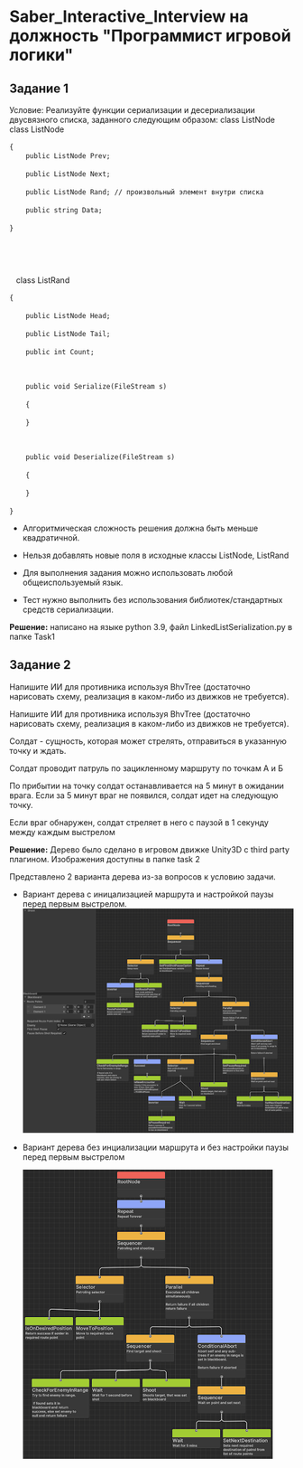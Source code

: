 # Saber_Interactive_Interview на должность "Программист игровой логики"

## Задание 1
Условие:
Реализуйте функции сериализации и десериализации двусвязного списка, заданного следующим образом: 
class ListNode 
    class ListNode 

    { 
        public ListNode Prev; 

        public ListNode Next; 

        public ListNode Rand; // произвольный элемент внутри списка 

        public string Data; 

    } 

 

 

    class ListRand 

    { 

        public ListNode Head; 

        public ListNode Tail; 

        public int Count; 

 

        public void Serialize(FileStream s) 

        { 

        } 

 

        public void Deserialize(FileStream s) 

        { 

        } 

    } 
* Алгоритмическая сложность решения должна быть меньше квадратичной.

* Нельзя добавлять новые поля в исходные классы ListNode, ListRand 

* Для выполнения задания можно использовать любой общеиспользуемый язык. 

* Тест нужно выполнить без использования библиотек/стандартных средств сериализации. 


**Решение:** написано на языке python 3.9, файл LinkedListSerialization.py в папке Task1
## Задание 2
Напишите ИИ  для противника используя BhvTree (достаточно нарисовать схему, реализация в каком-либо из движков не требуется). 

Напишите ИИ для противника используя BhvTree (достаточно нарисовать схему, реализация в каком-либо из движков не требуется). 

Солдат - сущность, которая может стрелять, отправиться в указанную точку и ждать. 

Солдат проводит патруль по зацикленному маршруту по точкам А и Б 

По прибытии на точку солдат останавливается на 5 минут в ожидании врага. Если за 5 минут враг не появился, солдат идет на следующую точку. 

Если враг обнаружен, солдат стреляет в него с паузой в 1 секунду между каждым выстрелом 

**Решение:** Дерево было сделано в игровом движке Unity3D с third party плагином. Изображения доступны в папке task 2

Представлено 2 варианта дерева из-за вопросов к условию задачи.

* Вариант дерева с иницализацией маршрута и настройкой паузы перед первым выстрелом.
![First tree](Task2/BehaviourTree1.png)

* Вариант дерева без инциализации маршрута и без настройки паузы перед первым выстрелом

    ![Second tree](Task2/BehaviourTree2NoRouteInitAndFirstShotSettings.png)